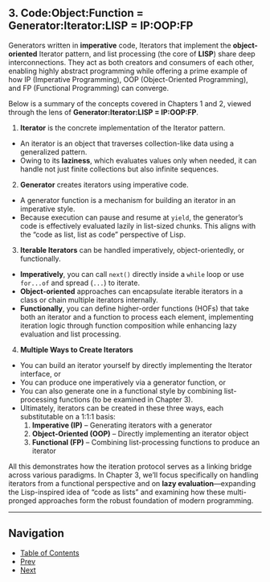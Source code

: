 ## 3. Code:Object:Function = Generator:Iterator:LISP = IP:OOP:FP

Generators written in **imperative** code, Iterators that implement the **object-oriented** Iterator pattern, and list processing (the core of **LISP**) share deep interconnections. They act as both creators and consumers of each other, enabling highly abstract programming while offering a prime example of how IP (Imperative Programming), OOP (Object-Oriented Programming), and FP (Functional Programming) can converge.

Below is a summary of the concepts covered in Chapters 1 and 2, viewed through the lens of **Generator:Iterator:LISP = IP:OOP:FP**.

1. **Iterator** is the concrete implementation of the Iterator pattern.
  - An iterator is an object that traverses collection-like data using a generalized pattern.
  - Owing to its **laziness**, which evaluates values only when needed, it can handle not just finite collections but also infinite sequences.

2. **Generator** creates iterators using imperative code.
  - A generator function is a mechanism for building an iterator in an imperative style.
  - Because execution can pause and resume at `yield`, the generator’s code is effectively evaluated lazily in list-sized chunks. This aligns with the “code as list, list as code” perspective of Lisp.

3. **Iterable Iterators** can be handled imperatively, object-orientedly, or functionally.
  - **Imperatively**, you can call `next()` directly inside a `while` loop or use `for...of` and spread (`...`) to iterate.
  - **Object-oriented** approaches can encapsulate iterable iterators in a class or chain multiple iterators internally.
  - **Functionally**, you can define higher-order functions (HOFs) that take both an iterator and a function to process each element, implementing iteration logic through function composition while enhancing lazy evaluation and list processing.

4. **Multiple Ways to Create Iterators**
  - You can build an iterator yourself by directly implementing the Iterator interface, or
  - You can produce one imperatively via a generator function, or
  - You can also generate one in a functional style by combining list-processing functions (to be examined in Chapter 3).
  - Ultimately, iterators can be created in these three ways, each substitutable on a 1:1:1 basis:
    1. **Imperative (IP)** – Generating iterators with a generator
    2. **Object-Oriented (OOP)** – Directly implementing an iterator object
    3. **Functional (FP)** – Combining list-processing functions to produce an iterator

All this demonstrates how the iteration protocol serves as a linking bridge across various paradigms. In Chapter 3, we’ll focus specifically on handling iterators from a functional perspective and on **lazy evaluation**—expanding the Lisp-inspired idea of “code as lists” and examining how these multi-pronged approaches form the robust foundation of modern programming.

---

## Navigation

- [Table of Contents](README.md)
- [Prev](2.4-Summary.md)
- [Next](3.1-Code-Is-Data-–-A-List-Containing-Logic.md)